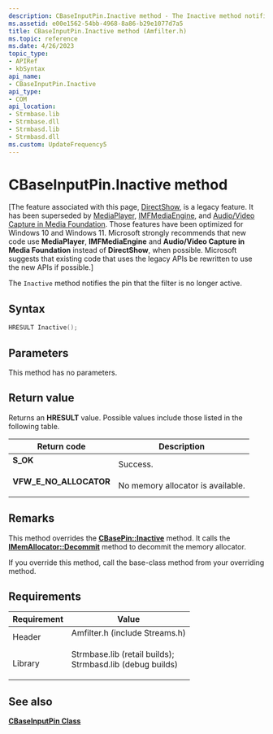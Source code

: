 ```yaml
---
description: CBaseInputPin.Inactive method - The Inactive method notifies the pin that the filter is no longer active.
ms.assetid: e00e1562-54bb-4968-8a86-b29e1077d7a5
title: CBaseInputPin.Inactive method (Amfilter.h)
ms.topic: reference
ms.date: 4/26/2023
topic_type: 
- APIRef
- kbSyntax
api_name: 
- CBaseInputPin.Inactive
api_type: 
- COM
api_location: 
- Strmbase.lib
- Strmbase.dll
- Strmbasd.lib
- Strmbasd.dll
ms.custom: UpdateFrequency5
---
```


# CBaseInputPin.Inactive method

\[The feature associated with this page, [DirectShow](/windows/win32/directshow/directshow), is a legacy feature. It has been superseded by [MediaPlayer](/uwp/api/Windows.Media.Playback.MediaPlayer), [IMFMediaEngine](/windows/win32/api/mfmediaengine/nn-mfmediaengine-imfmediaengine), and [Audio/Video Capture in Media Foundation](windows/win32/medfound/audio-video-capture-in-media-foundation). Those features have been optimized for Windows 10 and Windows 11. Microsoft strongly recommends that new code use **MediaPlayer**, **IMFMediaEngine** and **Audio/Video Capture in Media Foundation** instead of **DirectShow**, when possible. Microsoft suggests that existing code that uses the legacy APIs be rewritten to use the new APIs if possible.\]

The `Inactive` method notifies the pin that the filter is no longer active.

## Syntax


```C++
HRESULT Inactive();
```



## Parameters

This method has no parameters.

## Return value

Returns an **HRESULT** value. Possible values include those listed in the following table.



| Return code                                                                                          | Description                                  |
|------------------------------------------------------------------------------------------------------|----------------------------------------------|
| <dl> <dt>**S\_OK**</dt> </dl>                 | Success.<br/>                          |
| <dl> <dt>**VFW\_E\_NO\_ALLOCATOR**</dt> </dl> | No memory allocator is available.<br/> |



 

## Remarks

This method overrides the [**CBasePin::Inactive**](cbasepin-inactive.md) method. It calls the [**IMemAllocator::Decommit**](/windows/desktop/api/Strmif/nf-strmif-imemallocator-decommit) method to decommit the memory allocator.

If you override this method, call the base-class method from your overriding method.

## Requirements



| Requirement | Value |
|--------------------|--------------------------------------------------------------------------------------------------------------------------------------------------------------------------------------------|
| Header<br/>  | <dl> <dt>Amfilter.h (include Streams.h)</dt> </dl>                                                                                  |
| Library<br/> | <dl> <dt>Strmbase.lib (retail builds); </dt> <dt>Strmbasd.lib (debug builds)</dt> </dl> |



## See also

<dl> <dt>

[**CBaseInputPin Class**](cbaseinputpin.md)
</dt> </dl>

 

 





